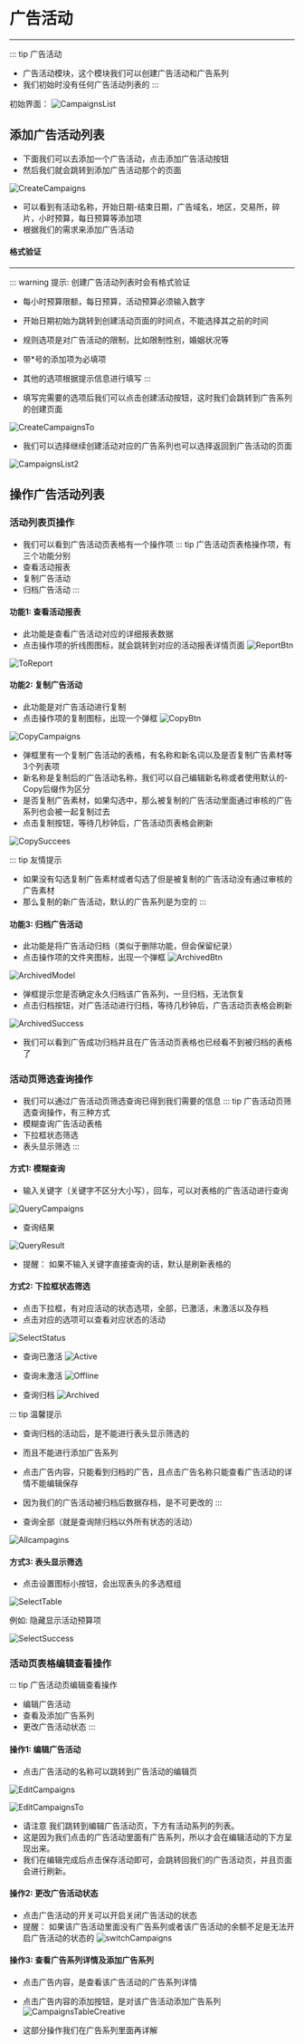 # 广告活动 #
------------------
::: tip 广告活动
* 广告活动模块，这个模块我们可以创建广告活动和广告系列
* 我们初始时没有任何广告活动列表的
:::

初始界面：
![CampaignsList](./img/Campaigns/CampaignsList.jpg)

## 添加广告活动列表

* 下面我们可以去添加一个广告活动，点击添加广告活动按钮
* 然后我们就会跳转到添加广告活动那个的页面

![CreateCampaigns](./img/Campaigns/CreateCampaigns.jpg)

* 可以看到有活动名称，开始日期-结束日期，广告域名，地区，交易所，碎片，小时预算，每日预算等添加项
* 根据我们的需求来添加广告活动

#### 格式验证
------------------
::: warning 提示: 创建广告活动列表时会有格式验证
* 每小时预算限额，每日预算，活动预算必须输入数字
* 开始日期初始为跳转到创建活动页面的时间点，不能选择其之前的时间
* 规则选项是对广告活动的限制，比如限制性别，婚姻状况等
* 带*号的添加项为必填项
* 其他的选项根据提示信息进行填写
:::

* 填写完需要的选项后我们可以点击创建活动按钮，这时我们会跳转到广告系列的创建页面

![CreateCampaignsTo](./img/Campaigns/CreateCampaignsTo.png)

* 我们可以选择继续创建活动对应的广告系列也可以选择返回到广告活动的页面

![CampaignsList2](./img/Campaigns/CampaignsList2.png)

## 操作广告活动列表

### 活动列表页操作
* 我们可以看到广告活动页表格有一个操作项
::: tip 广告活动页表格操作项，有三个功能分别
* 查看活动报表
* 复制广告活动
* 归档广告活动
:::

#### 功能1: 查看活动报表
* 此功能是查看广告活动对应的详细报表数据
* 点击操作项的折线图图标，就会跳转到对应的活动报表详情页面
![ReportBtn](./img/Campaigns/ReportBtn.jpg)

![ToReport](./img/Campaigns/ToReport.png)


#### 功能2: 复制广告活动
* 此功能是对广告活动进行复制
* 点击操作项的复制图标，出现一个弹框
![CopyBtn](./img/Campaigns/CopyBtn.jpg)

![CopyCampaigns](./img/Campaigns/CopyCampaigns.png)

* 弹框里有一个复制广告活动的表格，有名称和新名词以及是否复制广告素材等3个列表项
* 新名称是复制后的广告活动名称，我们可以自己编辑新名称或者使用默认的-Copy后缀作为区分
* 是否复制广告素材，如果勾选中，那么被复制的广告活动里面通过审核的广告系列也会被一起复制过去
* 点击复制按钮，等待几秒钟后，广告活动页表格会刷新

![CopySuccees](./img/Campaigns/CopySuccees.png)

::: tip 友情提示
* 如果没有勾选复制广告素材或者勾选了但是被复制的广告活动没有通过审核的广告素材
* 那么复制的新广告活动，默认的广告系列是为空的
:::

#### 功能3: 归档广告活动
* 此功能是将广告活动归档（类似于删除功能，但会保留纪录）
* 点击操作项的文件夹图标，出现一个弹框
![ArchivedBtn](./img/Campaigns/ArchivedBtn.jpg)

![ArchivedModel](./img/Campaigns/ArchivedModel.png)

* 弹框提示您是否确定永久归档该广告系列，一旦归档，无法恢复
* 点击归档按钮，对广告活动进行归档，等待几秒钟后，广告活动页表格会刷新

![ArchivedSuccess](./img/Campaigns/ArchivedSuccess.png)

* 我们可以看到广告成功归档并且在广告活动页表格也已经看不到被归档的表格了

### 活动页筛选查询操作
* 我们可以通过广告活动页筛选查询已得到我们需要的信息
::: tip 广告活动页筛选查询操作，有三种方式
* 模糊查询广告活动表格
* 下拉框状态筛选
* 表头显示筛选
:::

#### 方式1: 模糊查询
* 输入关键字（关键字不区分大小写），回车，可以对表格的广告活动进行查询

![QueryCampaigns](./img/Campaigns/QueryCampaigns.jpg)

* 查询结果

![QueryResult](./img/Campaigns/QueryResult.png)

* 提醒： 如果不输入关键字直接查询的话，默认是刷新表格的

#### 方式2: 下拉框状态筛选
* 点击下拉框，有对应活动的状态选项，全部，已激活，未激活以及存档
* 点击对应的选项可以查看对应状态的活动

![SelectStatus](./img/Campaigns/SelectStatus.jpg)

* 查询已激活
![Active](./img/Campaigns/Active.png)

* 查询未激活
![Offline](./img/Campaigns/Offline.png)

* 查询归档
![Archived](./img/Campaigns/Archived.jpg)

::: tip 温馨提示
* 查询归档的活动后，是不能进行表头显示筛选的
* 而且不能进行添加广告系列
* 点击广告内容，只能看到归档的广告，且点击广告名称只能查看广告活动的详情不能编辑保存
* 因为我们的广告活动被归档后数据存档，是不可更改的
:::

* 查询全部（就是查询除归档以外所有状态的活动）

![Allcampagins](./img/Campaigns/Allcampagins.png)

#### 方式3: 表头显示筛选
* 点击设置图标小按钮，会出现表头的多选框组

![SelectTable](./img/Campaigns/SelectTable.jpg)

例如: 隐藏显示活动预算项

![SelectSuccess](./img/Campaigns/SelectSuccess.jpg)

### 活动页表格编辑查看操作
::: tip 广告活动页编辑查看操作
* 编辑广告活动
* 查看及添加广告系列
* 更改广告活动状态
:::

#### 操作1: 编辑广告活动
* 点击广告活动的名称可以跳转到广告活动的编辑页

![EditCampaigns](./img/Campaigns/EditCampaigns.jpg)

![EditCampaignsTo](./img/Campaigns/EditCampaignsTo.jpg)
* 请注意 我们跳转到编辑广告活动页，下方有活动系列的列表。
* 这是因为我们点击的广告活动里面有广告系列，所以才会在编辑活动的下方呈现出来。
* 我们在编辑完成后点击保存活动即可，会跳转回我们的广告活动页，并且页面会进行刷新。

#### 操作2: 更改广告活动状态
* 点击广告活动的开关可以开启关闭广告活动的状态
* 提醒： 如果该广告活动里面没有广告系列或者该广告活动的余额不足是无法开启广告活动的状态的
![switchCampaigns](./img/Campaigns/switchCampaigns.jpg)

#### 操作3: 查看广告系列详情及添加广告系列
* 点击广告内容，是查看该广告活动的广告系列详情
* 点击广告内容的添加按钮，是对该广告活动添加广告系列
![CampaignsTableCreative](./img/Campaigns/CampaignsTableCreative.jpg)

* 这部分操作我们在广告系列里面再详解